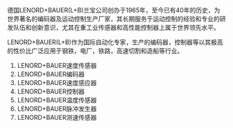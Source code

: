 德国LENORD+BAUER(L+B)兰宝公司创办于1965年，至今已有40年的历史，为世界著名的编码器及运动控制生产厂家，其长期服务于运动控制的经验和专业的研发队伍和创新意识，尤其在重工业传感器和高性能控制器上属于世界领先水平。

LENORD+BAUER(L+B)作为国际自动化专家，生产的编码器，控制器等以其极高的性价比广泛应用于钢铁，电厂，铁路，高速切割和造船等行业。

1. LENORD+BAUER速度传感器
2. LENORD+BAUER编码器
3. LENORD+BAUER速度感应器
4. LENORD+BAUER控制器
5. LENORD+BAUER温度传感器
6. LENORD+BAUER脉冲发生器
7. LENORD+BAUER测速传感器